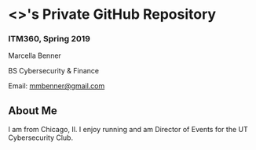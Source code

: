 # <<First and Last Name>>'s Private GitHub Repository
### ITM360, Spring 2019

Marcella Benner

BS Cybersecurity & Finance

Email: mmbenner@gmail.com


## About Me

I am from Chicago, Il. I enjoy running and am Director of Events for the UT Cybersecurity Club.
